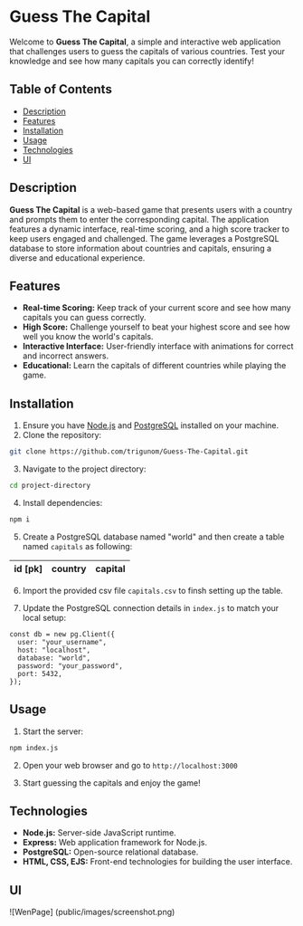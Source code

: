 
# **Guess The Capital**

Welcome to **Guess The Capital**, a simple and interactive web application that challenges users to guess the capitals of various countries. Test your knowledge and see how many capitals you can correctly identify!

## Table of Contents
- [Description](#description)
- [Features](#features)
- [Installation](#installation)
- [Usage](#usage)
- [Technologies](#technologies)
- [UI](#ui)

## Description

**Guess The Capital** is a web-based game that presents users with a country and prompts them to enter the corresponding capital. The application features a dynamic interface, real-time scoring, and a high score tracker to keep users engaged and challenged. The game leverages a PostgreSQL database to store information about countries and capitals, ensuring a diverse and educational experience.

## Features

- **Real-time Scoring:** Keep track of your current score and see how many capitals you can guess correctly.
- **High Score:** Challenge yourself to beat your highest score and see how well you know the world's capitals.
- **Interactive Interface:** User-friendly interface with animations for correct and incorrect answers.
- **Educational:** Learn the capitals of different countries while playing the game.

## Installation

1. Ensure you have [Node.js](https://nodejs.org/) and [PostgreSQL](https://www.postgresql.org/) installed on your machine.
2. Clone the repository:
 ```bash
 git clone https://github.com/trigunom/Guess-The-Capital.git
 ```
3. Navigate to the project directory:

```bash
cd project-directory
```
4. Install dependencies:
```bash
npm i
```
5. Create a PostgreSQL database named "world" and then create a table named `capitals` as following:

| id [pk]         | country     | capital |
| ----------- | ----------- |---------|

6. Import the provided csv file `capitals.csv` to finsh setting up the table.

7. Update the PostgreSQL connection details in `index.js` to match your local setup:

```
const db = new pg.Client({
  user: "your_username",
  host: "localhost",
  database: "world",
  password: "your_password",
  port: 5432,
});
```

## Usage

1. Start the server:
```bash
npm index.js
```

2. Open your web browser and go to `http://localhost:3000`

3. Start guessing the capitals and enjoy the game!

## Technologies

- **Node.js:** Server-side JavaScript runtime.
- **Express:** Web application framework for Node.js.
- **PostgreSQL:** Open-source relational database.
- **HTML, CSS, EJS:** Front-end technologies for building the user     interface.

## UI

![WenPage] (public/images/screenshot.png)
